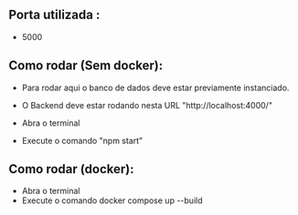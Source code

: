 ## Porta utilizada :
- 5000

## Como rodar (Sem docker):

- Para rodar aqui o banco de dados deve estar previamente instanciado.

- O Backend deve estar rodando nesta URL "http://localhost:4000/"

- Abra o terminal

- Execute o comando "npm start"

## Como rodar (docker):

- Abra o terminal
- Execute o comando docker compose up --build